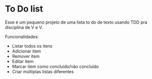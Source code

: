 # To Do list

Esse é um pequeno projeto de uma lista to do de texto usando TDD pra disciplina de V e V.

Funcionalidades:

- Listar todos os itens
- Adicionar item
- Remover item
- Editar item
- Marcar item como concluído/não concluído
- Criar múltiplas listas diferentes
